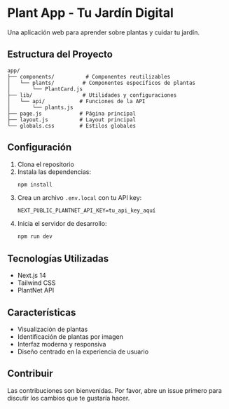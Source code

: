 # Plant App - Tu Jardín Digital

Una aplicación web para aprender sobre plantas y cuidar tu jardín.

## Estructura del Proyecto

```
app/
├── components/          # Componentes reutilizables
│   └── plants/         # Componentes específicos de plantas
│       └── PlantCard.js
├── lib/                # Utilidades y configuraciones
│   └── api/           # Funciones de la API
│       └── plants.js
├── page.js            # Página principal
├── layout.js          # Layout principal
└── globals.css        # Estilos globales
```

## Configuración

1. Clona el repositorio
2. Instala las dependencias:
   ```bash
   npm install
   ```
3. Crea un archivo `.env.local` con tu API key:
   ```
   NEXT_PUBLIC_PLANTNET_API_KEY=tu_api_key_aquí
   ```
4. Inicia el servidor de desarrollo:
   ```bash
   npm run dev
   ```

## Tecnologías Utilizadas

- Next.js 14
- Tailwind CSS
- PlantNet API

## Características

- Visualización de plantas
- Identificación de plantas por imagen
- Interfaz moderna y responsiva
- Diseño centrado en la experiencia de usuario

## Contribuir

Las contribuciones son bienvenidas. Por favor, abre un issue primero para discutir los cambios que te gustaría hacer.
